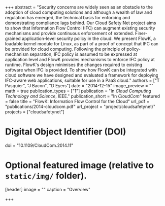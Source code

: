 +++
abstract = "Security concerns are widely seen as an obstacle to the adoption of cloud computing solutions and although a wealth of law and regulation has emerged, the technical basis for enforcing and demonstrating compliance lags behind. Our Cloud Safety Net project aims to show that Information Flow Control (IFC) can augment existing security mechanisms and provide continuous enforcement of extended. Finer-grained application-level security policy in the cloud. We present FlowK, a loadable kernel module for Linux, as part of a proof of concept that IFC can be provided for cloud computing. Following the principle of policy-mechanism separation, IFC policy is assumed to be expressed at application level and FlowK provides mechanisms to enforce IFC policy at runtime. FlowK's design minimises the changes required to existing software when IFC is provided. To show how FlowK can be integrated with cloud software we have designed and evaluated a framework for deploying IFC-aware web applications, suitable for use in a PaaS cloud."
authors = ["T Pasquier", "J Bacon", "D Eyers"]
date = "2014-12-15"
image_preview = ""
math = true
publication_types = ["1"]
publication = "In *Cloud Computing Technology and Science*, IEEE."
publication_short = "In *CloudCom*"
featured = false
title = "FlowK: Information Flow Control for the Cloud"
url_pdf = "publications/2014-cloudcom.pdf"
url_project = "project/cloudsafetynet/"
projects = ["cloudsafetynet"]

# Digital Object Identifier (DOI)
doi = "10.1109/CloudCom.2014.11"

# Optional featured image (relative to `static/img/` folder).
[header]
image = ""
caption = "Overview"

+++
